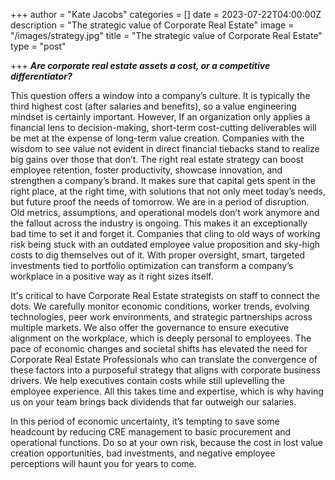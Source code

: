 +++
author = "Kate Jacobs"
categories = []
date = 2023-07-22T04:00:00Z
description = "The strategic value of Corporate Real Estate"
image = "/images/strategy.jpg"
title = "The strategic value of Corporate Real Estate"
type = "post"

+++
**_Are corporate real estate assets a cost, or a competitive differentiator?_**

This question offers a window into a company’s culture. It is typically the third highest cost (after
salaries and benefits), so a value engineering mindset is certainly important. However, If an organization
only applies a financial lens to decision-making, short-term cost-cutting deliverables will be met at the
expense of long-term value creation. Companies with the wisdom to see value not evident in direct
financial tiebacks stand to realize big gains over those that don’t. The right real estate strategy can boost
employee retention, foster productivity, showcase innovation, and strengthen a company’s brand. It
makes sure that capital gets spent in the right place, at the right time, with solutions that not only meet
today’s needs, but future proof the needs of tomorrow. We are in a period of disruption. Old metrics,
assumptions, and operational models don’t work anymore and the fallout across the industry is ongoing.
This makes it an exceptionally bad time to set it and forget it. Companies that cling to old ways of
working risk being stuck with an outdated employee value proposition and sky-high costs to dig
themselves out of it. With proper oversight, smart, targeted investments tied to portfolio optimization
can transform a company’s workplace in a positive way as it right sizes itself.

It&#39;s critical to have Corporate Real Estate strategists on staff to connect the dots. We carefully monitor
economic conditions, worker trends, evolving technologies, peer work environments, and strategic
partnerships across multiple markets. We also offer the governance to ensure executive alignment on
the workplace, which is deeply personal to employees. The pace of economic changes and societal
shifts has elevated the need for Corporate Real Estate Professionals who can translate the convergence
of these factors into a purposeful strategy that aligns with corporate business drivers. We help
executives contain costs while still uplevelling the employee experience. All this takes time and
expertise, which is why having us on your team brings back dividends that far outweigh our salaries.

In this period of economic uncertainty, it’s tempting to save some headcount by reducing CRE
management to basic procurement and operational functions. Do so at your own risk, because the cost
in lost value creation opportunities, bad investments, and negative employee perceptions will haunt you
for years to come.